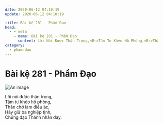 ```yaml
---
date: 2020-06-12 04:10:19
update: 2020-06-12 04:10:19

title: Bài kệ 281 - Phẩm Đạo
head:
  - - meta
    - name: Bài kệ 281 - Phẩm Đạo
      content: Lời Nói Được Thận Trọng,<Br>Tâm Tư Khéo Hộ Phòng,<Br>Thân Chớ Làm Điều Ác,<Br>Hãy Giữ Ba Nghiệp Tịnh,<Br>Chứng Đạo Thánh Nhân Dạy.<Br>
category:
  - pham-dao
---
```


# Bài kệ 281 - Phẩm Đạo

![An image](/img/pham-dao/pham-dao-281.jpg)

Lời nói được thận trọng,<br>Tâm tư khéo hộ phòng,<br>Thân chớ làm điều ác,<br>Hãy giữ ba nghiệp tịnh,<br>Chứng đạo Thánh nhân dạy.<br>
